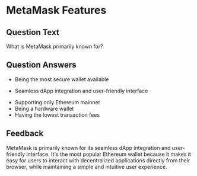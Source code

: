 # MetaMask Features

## Question Text

What is MetaMask primarily known for?

## Question Answers

- Being the most secure wallet available
+ Seamless dApp integration and user-friendly interface
- Supporting only Ethereum mainnet
- Being a hardware wallet
- Having the lowest transaction fees

## Feedback

MetaMask is primarily known for its seamless dApp integration and user-friendly interface. It's the most popular Ethereum wallet because it makes it easy for users to interact with decentralized applications directly from their browser, while maintaining a simple and intuitive user experience.
